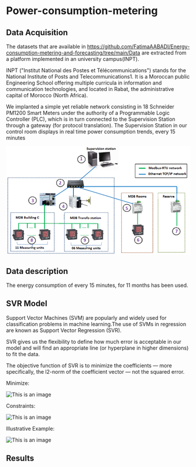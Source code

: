 # Power-consumption-metering

## Data Acquisition 
The datasets that are available in https://github.com/FatimaAABADI/Energy-consumption-metering-and-forecasting/tree/main/Data are extracted from a platform implemented in an university campus(INPT).

INPT ("Institut National des Postes et Télécommunications") stands for the National Institute of Posts and Telecommunications1. It is a Moroccan public Engineering School offering multiple curricula in information and communication technologies, and located in Rabat, the administrative capital of Morocco (North Africa). 

We implanted a simple yet reliable network consisting in 18 Schneider PM1200 Smart Meters under the authority of a Programmable Logic Controller (PLC), which is in turn connected to the Supervision Station through a gateway (for protocol translation). The Supervision Station in our control room displays in real time power consumption trends, every 15 minutes

![This is an image](https://github.com/FatimaAABADI/Power-consumption-metering/blob/main/img/bus%20(1).PNG)










## Data description

The energy consumption of every 15 minutes, for 11 months has been used.

## SVR Model
Support Vector Machines (SVM) are popularly and widely used for classification problems in machine learning.The use of SVMs in regression are known as Support Vector Regression (SVR).

SVR gives us the flexibility to define how much error is acceptable in our model and will find an appropriate line (or hyperplane in higher dimensions) to fit the data.

The objective function of SVR is to minimize the coefficients — more specifically, the l2-norm of the coefficient vector — not the squared error. 

Minimize: 

![This is an image](https://miro.medium.com/max/456/1*6M8yyY7yC7xJX6nFN2SdCQ.png)

Constraints:  

![This is an image](https://miro.medium.com/max/506/1*gpN_ZxDuLgusn-O0fck13A.png)


Illustrative Example:

![This is an image](https://miro.medium.com/max/1400/1*nrXHNqC_hqpyux7GUbtqAQ.png)


## Results
